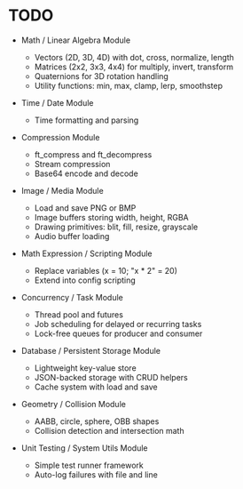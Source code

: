 # TODO

- Math / Linear Algebra Module
    - Vectors (2D, 3D, 4D) with dot, cross, normalize, length
    - Matrices (2x2, 3x3, 4x4) for multiply, invert, transform
    - Quaternions for 3D rotation handling
    - Utility functions: min, max, clamp, lerp, smoothstep

- Time / Date Module
    - Time formatting and parsing

- Compression Module
    - ft_compress and ft_decompress
    - Stream compression
    - Base64 encode and decode

- Image / Media Module
    - Load and save PNG or BMP
    - Image buffers storing width, height, RGBA
    - Drawing primitives: blit, fill, resize, grayscale
    - Audio buffer loading

- Math Expression / Scripting Module
    - Replace variables (x = 10; "x * 2" = 20)
    - Extend into config scripting

- Concurrency / Task Module
    - Thread pool and futures
    - Job scheduling for delayed or recurring tasks
    - Lock-free queues for producer and consumer

- Database / Persistent Storage Module
    - Lightweight key-value store
    - JSON-backed storage with CRUD helpers
    - Cache system with load and save

- Geometry / Collision Module
    - AABB, circle, sphere, OBB shapes
    - Collision detection and intersection math

- Unit Testing / System Utils Module
    - Simple test runner framework
    - Auto-log failures with file and line
